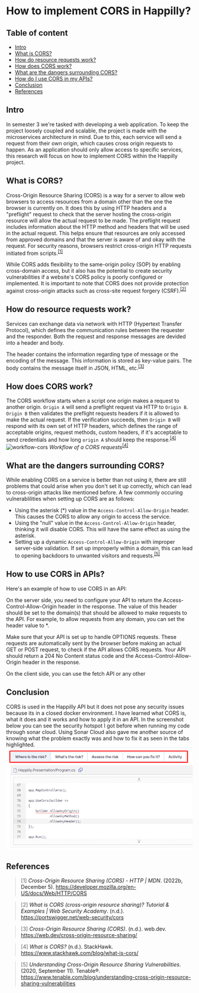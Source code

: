 # How to implement CORS in Happilly?

## Table of content
- [Intro](#intro)
- [What is CORS?](#what-is-cors?)
- [How do resource requests work?](#how-do-resource-requests-work?)
- [How does CORS work?](#how-does-cors-work?)
- [What are the dangers surrounding CORS?](#what-are-the-dangers-surrounding-cors?)
- [How do I use CORS in my APIs?](#how-do-i-use-cors-in-my-apis?)
- [Conclusion](#conclusion)
- [References](#references)

## Intro
In semester 3 we're tasked with developing a web application. To keep the project loosely coupled and scalable, the project is made with the microservices architecture in mind. Due to this, each service will send a request from their own origin, which causes cross origin requests to happen. As an application should only allow access to specific services, this research will focus on how to implement CORS within the Happilly project.

## What is CORS?
Cross-Origin Resource Sharing (CORS) is a way for a server to allow web browsers to access resources from a domain other than the one the browser is currently on. It does this by using HTTP headers and a "preflight" request to check that the server hosting the cross-origin resource will allow the actual request to be made. The preflight request includes information about the HTTP method and headers that will be used in the actual request. This helps ensure that resources are only accessed from approved domains and that the server is aware of and okay with the request. For security reasons, browsers restrict cross-origin HTTP requests initiated from scripts.<sup>[[1]](#cors-mozilla)</sup>

While CORS adds flexibility to the same-origin policy (SOP) by enabling cross-domain access, but it also has the potential to create security vulnerabilities if a website's CORS policy is poorly configured or implemented. It is important to note that CORS does not provide protection against cross-origin attacks such as cross-site request forgery (CSRF).<sup>[[2]](#cors-protswigger)</sup>

## How do resource requests work?
Services can exchange data via network with HTTP (Hypertext Transfer Protocol), which defines the communication rules between the requester and the responder. Both the request and response messages are devided into a header and body.

The header contains the information regarding type of message or the encoding of the message. This information is stored as key-value pairs. The body contains the message itself in JSON, HTML, etc.<sup>[[3]](#cors-web-dev)</sup>

## How does CORS work?
The CORS workflow starts when a script one origin makes a request to another origin. `Origin A` will send a preflight request via HTTP to `Origin B`. `Origin B` then validates the preflight requests headers  if it is allowed to make the actual request. If the verification succeeds, then `Origin B` will respond with its own set of HTTP headers, which defines the range of acceptable origins, request methods, custom headers, if it's acceptable to send credentials and how long `origin A` should keep the response.<sup>[[4]](#cors-stackhawk)</sup>
![workflow-cors](../images/what-is-cors-flow-diagram.webp)
*Workflow of a CORS requests*<sup>[[4]](#cors-stackhawk)</sup>

## What are the dangers surrounding CORS?
While enabling CORS on a service is better than not using it, there are still problems that could arise when you don't set it up correctly, which can lead to cross-origin attacks like mentioned before. A few commonly occuring vulnerablilities when setting up CORS are as follows:
- Using the asterisk (\*) value in the `Access-Control-Allow-Origin` header. This causes the CORS to allow any origin to access the service.
- Using the "null" value in the `Access-Control-Allow-Origin` header, thinking it will disable CORS. This will have the same effect as using the asterisk.
- Setting up a dynamic `Access-Control-Allow-Origin` with improper server-side validation. If set up improperly within a domain, this can lead to opening backdoors to unwanted visitors and requests.<sup>[[5]](#cors-vuln-tenable)</sup>

## How to use CORS in APIs?
Here's an example of how to use CORS in an API:

On the server side, you need to configure your API to return the Access-Control-Allow-Origin header in the response. The value of this header should be set to the domain(s) that should be allowed to make requests to the API. For example, to allow requests from any domain, you can set the header value to *.

Make sure that your API is set up to handle OPTIONS requests. These requests are automatically sent by the browser before making an actual GET or POST request, to check if the API allows CORS requests. Your API should return a 204 No Content status code and the Access-Control-Allow-Origin header in the response.

On the client side, you can use the fetch API or any other

## Conclusion
CORS is used in the Happilly API but it does not pose any security issues because its in a closed docker environment. I have learned what CORS is, what it does and it works and how to apply it in an API. In the screenshot below you can see the security hotspot I got before when running my code through sonar cloud. Using Sonar Cloud also gave me another source of knowing what the problem exactly was and how to fix it as seen in the tabs highlighted.
![Cors sonarcloud](resources/cors-sonarcloud.png)



## References
> [1] <a name="cors-mozilla"/> _Cross-Origin Resource Sharing (CORS) - HTTP | MDN_. (2022b, December 5). https://developer.mozilla.org/en-US/docs/Web/HTTP/CORS

> [2] <a name="cors-portswigger"/> _What is CORS (cross-origin resource sharing)? Tutorial & Examples | Web Security Academy_. (n.d.). https://portswigger.net/web-security/cors

> [3] <a name="cors-web-dev"/> _Cross-Origin Resource Sharing (CORS)_. (n.d.). web.dev. https://web.dev/cross-origin-resource-sharing/

> [4] <a name="cors-stackhawk"/> _What is CORS?_ (n.d.). StackHawk. https://www.stackhawk.com/blog/what-is-cors/

> [5] <a name="cors-vuln-tenable"/> _Understanding Cross-Origin Resource Sharing Vulnerabilities_. (2020, September 11). Tenable®. https://www.tenable.com/blog/understanding-cross-origin-resource-sharing-vulnerabilities